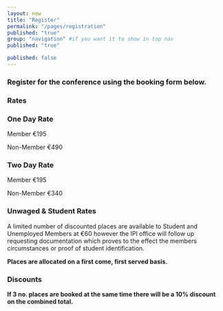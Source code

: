 ```yaml
---
layout: new
title: "Register"
permalink: "/pages/registration"
published: "true"
group: "navigation" #if you want it to show in top nav
published: "true"

published: false
---
```


### Register for the conference using the booking form below.

### Rates

### One Day Rate

Member							€195

Non-Member						€490

### Two Day Rate

Member							€195

Non-Member						€340

### Unwaged & Student Rates

A limited number of discounted places are available to Student and Unemployed Members at €60 however the IPI office will follow up requesting documentation which proves to the effect the members circumstances or proof of student identification.

**Places are allocated on a first come, first served basis.**


### Discounts

**If 3 no. places are booked at the same time there will be a 10% discount on the combined total.**

